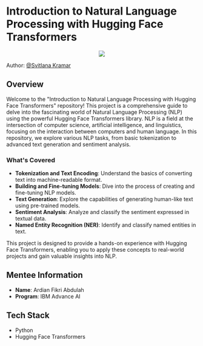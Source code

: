 # Introduction to Natural Language Processing with Hugging Face Transformers

<p align="center">
  <img src="https://i.pinimg.com/564x/96/23/1b/96231b13de41cc41406003c49cbbee65.jpg">
</p>

Author: [@Svitlana Kramar](https://github.com/svitlana-kramar)

## Overview

Welcome to the "Introduction to Natural Language Processing with Hugging Face Transformers" repository! This project is a comprehensive guide to delve into the fascinating world of Natural Language Processing (NLP) using the powerful Hugging Face Transformers library. NLP is a field at the intersection of computer science, artificial intelligence, and linguistics, focusing on the interaction between computers and human language. In this repository, we explore various NLP tasks, from basic tokenization to advanced text generation and sentiment analysis.

### What's Covered

- **Tokenization and Text Encoding**: Understand the basics of converting text into machine-readable format.
- **Building and Fine-tuning Models**: Dive into the process of creating and fine-tuning NLP models.
- **Text Generation**: Explore the capabilities of generating human-like text using pre-trained models.
- **Sentiment Analysis**: Analyze and classify the sentiment expressed in textual data.
- **Named Entity Recognition (NER)**: Identify and classify named entities in text.

This project is designed to provide a hands-on experience with Hugging Face Transformers, enabling you to apply these concepts to real-world projects and gain valuable insights into NLP.

## Mentee Information

- **Name**: Ardian Fikri Abdulah
- **Program**: IBM Advance AI

## Tech Stack

- Python
- Hugging Face Transformers
